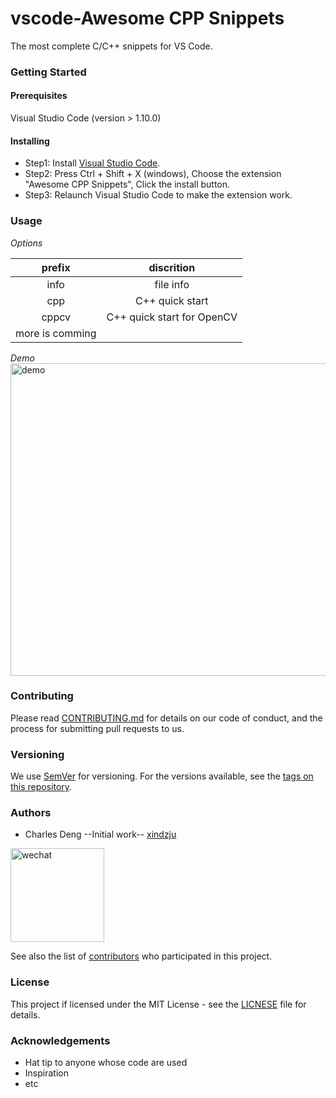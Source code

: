 # vscode-Awesome CPP Snippets
The most complete C/C++ snippets for VS Code.

### Getting Started
#### Prerequisites
Visual Studio Code (version > 1.10.0)


#### Installing
* Step1: Install [Visual Studio Code](https://code.visualstudio.com/).
* Step2: Press Ctrl + Shift + X (windows), Choose the extension "Awesome CPP Snippets", Click the install button.
* Step3: Relaunch Visual Studio Code to make the extension work.

### Usage
*Options*

|prefix|discrition|
|:------:|:------:|
|info|file info|
|cpp|C++ quick start|
|cppcv|C++ quick start for OpenCV|
|more is comming||


*Demo*
<img src="https://github.com/xindzju/vscode-cppsnippets/tree/master/images/vscdemo.gif" width="650" height="500" alt="demo"/>



### Contributing
Please read [CONTRIBUTING.md]() for details on our code of conduct, and the process for submitting pull requests to us.

### Versioning 
We use [SemVer](https://semver.org/) for versioning. For the versions available, see the [tags on this repository](https://github.com/xindzju/vscode-cppsnippets/tags).

### Authors
* Charles Deng  --Initial work-- [xindzju](https://github.com/xindzju)
<img src="https://github.com/xindzju/vscode-cppsnippets/tree/master/images/wx.jpg" width="150" height="150" alt="wechat"/>


See also the list of [contributors](https://github.com/xindzju/vscode-cppsnippets/graphs/contributors) who participated in this project.

### License
This project if licensed under the MIT License - see the [LICNESE](https://github.com/xindzju/vscode-cppsnippets/blob/master/LICENSE) file for details.

### Acknowledgements
* Hat tip to anyone whose code are used
* Inspiration
* etc